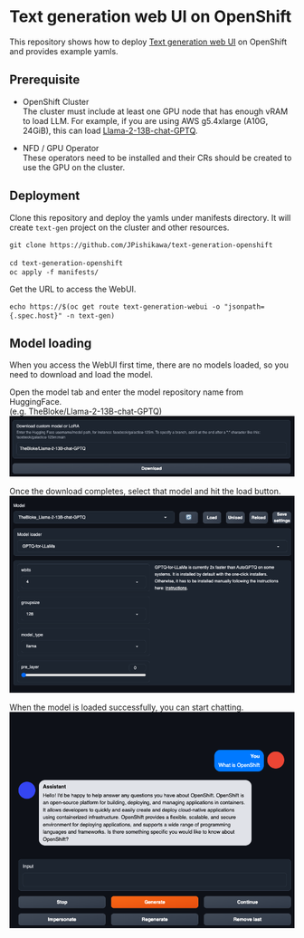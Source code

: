 # Text generation web UI on OpenShift

This repository shows how to deploy [Text generation web UI](https://github.com/oobabooga/text-generation-webui) on OpenShift and provides example yamls.

## Prerequisite
* OpenShift Cluster  
  The cluster must include at least one GPU node that has enough vRAM to load LLM. For example, if you are using AWS g5.4xlarge (A10G, 24GiB), this can load [Llama-2-13B-chat-GPTQ](https://huggingface.co/TheBloke/Llama-2-13B-chat-GPTQ).  

* NFD / GPU Operator  
  These operators need to be installed and their CRs should be created to use the GPU on the cluster.

## Deployment

Clone this repository and deploy the yamls under manifests directory.
It will create `text-gen` project on the cluster and other resources. 
```
git clone https://github.com/JPishikawa/text-generation-openshift

cd text-generation-openshift
oc apply -f manifests/
```

Get the URL to access the WebUI.
```
echo https://$(oc get route text-generation-webui -o "jsonpath={.spec.host}" -n text-gen)
```

## Model loading
When you access the WebUI first time, there are no models loaded, so you need to download and load the model.  

Open the model tab and enter the model repository name from HuggingFace.  
(e.g. TheBloke/Llama-2-13B-chat-GPTQ) 
![](png/download.png)

Once the download completes, select that model and hit the load button.   
![](png/model.png)

When the model is loaded successfully, you can start chatting.
![](png/chat.png)

